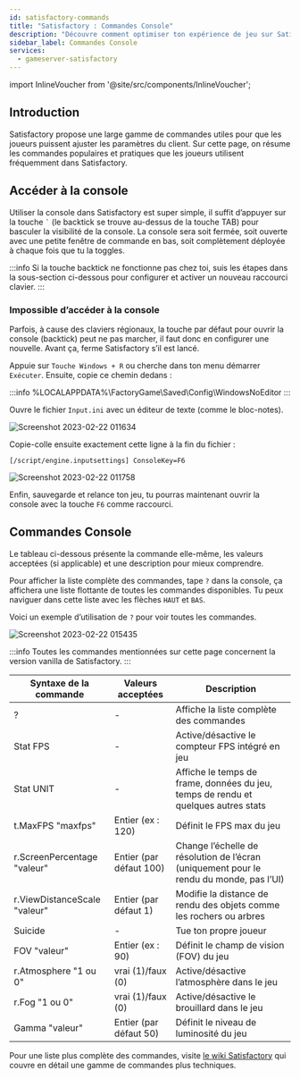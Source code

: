 ```yaml
---
id: satisfactory-commands
title: "Satisfactory : Commandes Console"
description: "Découvre comment optimiser ton expérience de jeu sur Satisfactory avec les commandes console essentielles et des astuces de raccourcis → Apprends-en plus maintenant"
sidebar_label: Commandes Console
services:
  - gameserver-satisfactory
---
```


import InlineVoucher from '@site/src/components/InlineVoucher';

## Introduction

Satisfactory propose une large gamme de commandes utiles pour que les joueurs puissent ajuster les paramètres du client. Sur cette page, on résume les commandes populaires et pratiques que les joueurs utilisent fréquemment dans Satisfactory.

<InlineVoucher />

## Accéder à la console
Utiliser la console dans Satisfactory est super simple, il suffit d’appuyer sur la touche `` ` `` (le backtick se trouve au-dessus de la touche TAB) pour basculer la visibilité de la console. La console sera soit fermée, soit ouverte avec une petite fenêtre de commande en bas, soit complètement déployée à chaque fois que tu la toggles.

:::info
Si la touche backtick ne fonctionne pas chez toi, suis les étapes dans la sous-section ci-dessous pour configurer et activer un nouveau raccourci clavier.
:::

### Impossible d’accéder à la console
Parfois, à cause des claviers régionaux, la touche par défaut pour ouvrir la console (backtick) peut ne pas marcher, il faut donc en configurer une nouvelle. Avant ça, ferme Satisfactory s’il est lancé.

Appuie sur `Touche Windows + R` ou cherche dans ton menu démarrer `Exécuter`. Ensuite, copie ce chemin dedans :

:::info
%LOCALAPPDATA%\FactoryGame\Saved\Config\WindowsNoEditor
:::

Ouvre le fichier `Input.ini` avec un éditeur de texte (comme le bloc-notes).

![Screenshot 2023-02-22 011634](https://screensaver01.zap-hosting.com/index.php/s/re9wfZLbCosj5K5/preview)

Copie-colle ensuite exactement cette ligne à la fin du fichier :

`[/script/engine.inputsettings] ConsoleKey=F6`

![Screenshot 2023-02-22 011758](https://screensaver01.zap-hosting.com/index.php/s/Qta7zsNA9ofo3dp/preview)

Enfin, sauvegarde et relance ton jeu, tu pourras maintenant ouvrir la console avec la touche `F6` comme raccourci.

## Commandes Console

Le tableau ci-dessous présente la commande elle-même, les valeurs acceptées (si applicable) et une description pour mieux comprendre.

Pour afficher la liste complète des commandes, tape `?` dans la console, ça affichera une liste flottante de toutes les commandes disponibles. Tu peux naviguer dans cette liste avec les flèches `HAUT` et `BAS`.

Voici un exemple d’utilisation de `?` pour voir toutes les commandes.

![Screenshot 2023-02-22 015435](https://screensaver01.zap-hosting.com/index.php/s/gS7bSwCFNngz8yx/preview)

:::info
Toutes les commandes mentionnées sur cette page concernent la version vanilla de Satisfactory.
:::

| Syntaxe de la commande         | Valeurs acceptées | Description | 
| ----------------------------- | ----------------- | ----------- | 
| ?                             | -                 | Affiche la liste complète des commandes         | 
| Stat FPS                      | -                 | Active/désactive le compteur FPS intégré en jeu         | 
| Stat UNIT                     | -                 | Affiche le temps de frame, données du jeu, temps de rendu et quelques autres stats         | 
| t.MaxFPS "maxfps"             | Entier (ex : 120) | Définit le FPS max du jeu         | 
| r.ScreenPercentage "valeur"   | Entier (par défaut 100) | Change l’échelle de résolution de l’écran (uniquement pour le rendu du monde, pas l’UI)         | 
| r.ViewDistanceScale "valeur"  | Entier (par défaut 1)   | Modifie la distance de rendu des objets comme les rochers ou arbres         | 
| Suicide                      | -                 | Tue ton propre joueur         | 
| FOV "valeur"                 | Entier (ex : 90)  | Définit le champ de vision (FOV) du jeu         | 
| r.Atmosphere "1 ou 0"        | vrai (1)/faux (0) | Active/désactive l’atmosphère dans le jeu        | 
| r.Fog "1 ou 0"               | vrai (1)/faux (0) | Active/désactive le brouillard dans le jeu         | 
| Gamma "valeur"               | Entier (par défaut 50) | Définit le niveau de luminosité du jeu         | 

Pour une liste plus complète des commandes, visite [le wiki Satisfactory](https://satisfactory.fandom.com/wiki/Console) qui couvre en détail une gamme de commandes plus techniques.

<InlineVoucher />